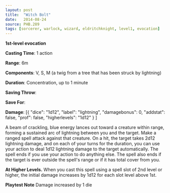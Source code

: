 ```yaml
---
layout: post
title:  "Witch Bolt"
date:   2014-08-24
source: PHB.289
tags: [sorcerer, warlock, wizard, eldritchknight, level1, evocation]
---
```


**1st-level evocation**

**Casting Time**: 1 action

**Range**: 6m

**Components**: V, S, M (a twig from a tree that has been struck by lightning)

**Duration**: Concentration, up to 1 minute

**Saving Throw**:

**Save For**:

**Damage**: [{ "dice": "1d12", "label": "lightning", "damagebonus": 0, "addstat": false, "prof": false, "higherlevels": "1d12" } ]

A beam of crackling, blue energy lances out toward a creature within range, forming a sustained arc of lightning between you and the target. Make a ranged spell attack against that creature. On a hit, the target takes 2d12 lightning damage, and on each of your turns for the duration, you can use your action to deal 1d12 lightning damage to the target automatically. The spell ends if you use your action to do anything else. The spell also ends if the target is ever outside the spell's range or if it has total cover from you.

**At Higher Levels.** When you cast this spell using a spell slot of 2nd level or higher, the initial damage increases by 1d12 for each slot level above 1st.

**Playtest Note** Damage increased by 1 die
